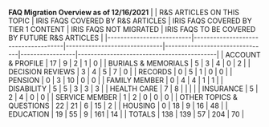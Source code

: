 
**FAQ Migration Overview as of 12/16/2021**
|                          |  R&S ARTICLES ON THIS TOPIC | IRIS FAQS COVERED BY R&S ARTICLES | IRIS FAQS COVERED BY TIER 1 CONTENT | IRIS FAQS NOT MIGRATED | IRIS FAQS TO BE COVERED BY FUTURE R&S ARTICLES |
|--------------------------|-------------------------------------|------------------------------|--------------------------------|-----------------|-------------------------------------------|
| ACCOUNT & PROFILE        | 17                                  | 9                            | 2                              | 1               | 0                                         |
| BURIALS & MEMORIALS      | 5                                   | 3                            | 4                              | 0               | 2                                         |
| DECISION REVIEWS         | 3                                   | 4                            | 5                              | 7               | 0                                         |
| RECORDS                  | 0                                   | 5                            | 1                              | 0               | 0                                         |
| PENSION                  | 0                                   | 3                            | 10                             | 0               | 0                                         |
| FAMILY MEMBER            | 0                                   | 4                            | 4                              | 1               | 1                                         |
| DISABILITY               | 5                                   | 5                            | 3                              | 3               | 3                                         |
| HEALTH CARE              | 7                                   | 8                            |                                |                 |                                           |
| INSURANCE                | 5                                   | 2                            | 4                              | 0               | 0                                         |
| SERVICE MEMBER           | 1                                   | 2                            | 0                              | 0               | 0                                         |
| OTHER TOPICS & QUESTIONS | 22                                   | 21                           | 6                              | 15              | 2                                         |
| HOUSING                  | 0                                   | 18                           | 9                              | 16              | 48                                        |
| EDUCATION                | 19                                  | 55                           | 9                              | 161             | 14                                        |
| TOTALS                   | 138                                  | 139                          | 57                             | 204             | 70                                        |
